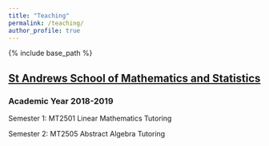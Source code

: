 ```yaml
---
title: "Teaching"
permalink: /teaching/
author_profile: true
---
```

{% include base_path %}

## [St Andrews School of Mathematics and Statistics](https://www.st-andrews.ac.uk/maths/)

### Academic Year 2018-2019
Semester 1: MT2501 Linear Mathematics Tutoring

Semester 2: MT2505 Abstract Algebra Tutoring
